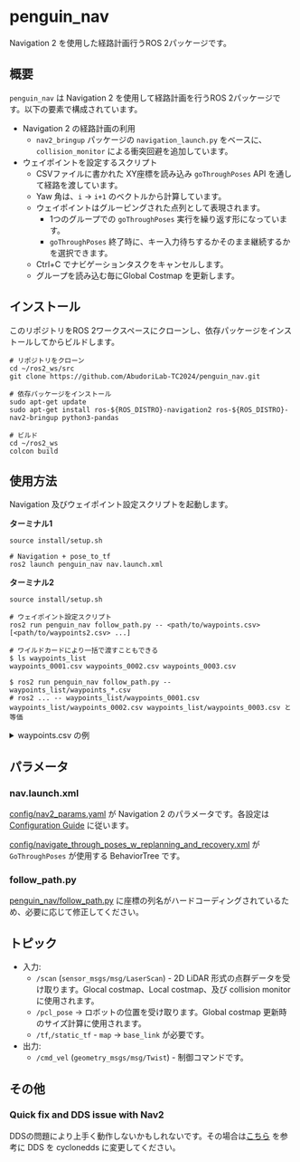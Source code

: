 # penguin_nav

Navigation 2 を使用した経路計画行うROS 2パッケージです。

## 概要

`penguin_nav` は Navigation 2 を使用して経路計画を行うROS 2パッケージです。以下の要素で構成されています。

- Navigation 2 の経路計画の利用
    - `nav2_bringup` パッケージの `navigation_launch.py` をベースに、 `collision_monitor` による衝突回避を追加しています。
- ウェイポイントを設定するスクリプト
    - CSVファイルに書かれた XY座標を読み込み `goThroughPoses` API を通して経路を渡しています。
    - Yaw 角は、`i` -> `i+1` のベクトルから計算しています。
    - ウェイポイントはグルーピングされた点列として表現されます。
        - 1つのグループでの `goThroughPoses` 実行を繰り返す形になっています。
        - `goThroughPoses` 終了時に、キー入力待ちするかそのまま継続するかを選択できます。
    - Ctrl+C でナビゲーションタスクをキャンセルします。
    - グループを読み込む毎にGlobal Costmap を更新します。

## インストール

このリポジトリをROS 2ワークスペースにクローンし、依存パッケージをインストールしてからビルドします。

```shell
# リポジトリをクローン
cd ~/ros2_ws/src
git clone https://github.com/AbudoriLab-TC2024/penguin_nav.git

# 依存パッケージをインストール
sudo apt-get update
sudo apt-get install ros-${ROS_DISTRO}-navigation2 ros-${ROS_DISTRO}-nav2-bringup python3-pandas

# ビルド
cd ~/ros2_ws
colcon build
```

## 使用方法

Navigation 及びウェイポイント設定スクリプトを起動します。

**ターミナル1**

```shell
source install/setup.sh

# Navigation + pose_to_tf
ros2 launch penguin_nav nav.launch.xml
```

**ターミナル2**


```shell
source install/setup.sh

# ウェイポイント設定スクリプト
ros2 run penguin_nav follow_path.py -- <path/to/waypoints.csv> [<path/to/waypoints2.csv> ...]
```

```shell
# ワイルドカードにより一括で渡すこともできる
$ ls waypoints_list
waypoints_0001.csv waypoints_0002.csv waypoints_0003.csv

$ ros2 run penguin_nav follow_path.py -- waypoints_list/waypoints_*.csv
# ros2 ... -- waypoints_list/waypoints_0001.csv waypoints_list/waypoints_0002.csv waypoints_list/waypoints_0003.csv と等価
```

<details><summary>waypoints.csv の例</summary>

```csv
x,y,action,yaw_deg,left_torelance,right_torelance
1,0,,90
2,0
3,0,stop,180,1.0,1.0
4,0,,,0.5,0.5
5,0
6,0,continue
7,0
8,0
9,0
```

CSVファイルは以下の列を持ちます。x, y 以外は optional です。

- x : 点のx座標 (mapフレーム)
- y : 点のy座標 (mapフレーム)
- yaw (optional) : 点のyaw角 (radian, mapフレーム)
- yaw_deg (optional) : 点のyaw角 (degree, mapフレーム)
- action (optional) : その点でのアクション（後述）
- left_torelance (optional) : 点調整時の左側の許容距離
- right_torelance (optional) : 点調整時の右側の許容距離

省略時は、列自体を省略しても良いですし、特定の行だけ省略しても構いません。

yawおよびyaw_degが省略された場合、その点のyaw角は p[i] -> p[i+1] のベクトルから算出されます。最後の点は1つ前の点の角度がコピーされます。
yaw角は次の優先度で採用されます。 yaw > yaw_deg > ベクトルからの算出

action は以下のいずれかです。

- 空白
- continue
- stop

action は、ファイルの最終行については空白時に stop が挿入されます。
ウェイポイントは continue あるいは stop で区切ってグルーピングされます。global costmap はこのグループが収まるように調整されるため、costmap が大きすぎないように区切ることを推奨します。

left_torelance 及び right_torelance は、点の位置を調整するための量です。
これは、ウェイポイントの点が障害物に埋まった時に、その外側に再配置するためのものです。省略時は 0 となります。


</details>


## パラメータ

### nav.launch.xml

[config/nav2_params.yaml](./config/nav2_params.yaml) が Navigation 2 のパラメータです。各設定は [Configuration Guide](https://docs.nav2.org/configuration/index.html) に従います。

[config/navigate_through_poses_w_replanning_and_recovery.xml](./config/navigate_through_poses_w_replanning_and_recovery.xml) が `GoThroughPoses` が使用する BehaviorTree です。


### follow_path.py

[penguin_nav/follow_path.py](./penguin_nav/follow_path.py) に座標の列名がハードコーディングされているため、必要に応じて修正してください。

## トピック

- 入力:
    - `/scan` (`sensor_msgs/msg/LaserScan`) - 2D LiDAR 形式の点群データを受け取ります。Glocal costmap、Local costmap、及び collision monitor に使用されます。
    - `/pcl_pose` -> ロボットの位置を受け取ります。Global costmap 更新時のサイズ計算に使用されます。
    - `/tf`,`/static_tf` - `map` -> `base_link` が必要です。
- 出力:
    - `/cmd_vel` (`geometry_msgs/msg/Twist`) - 制御コマンドです。


## その他

### Quick fix and DDS issue with Nav2

DDSの問題により上手く動作しないかもしれないです。その場合は[こちら](https://roboticsbackend.com/ros2-nav2-tutorial/#Quick_fix_and_DDS_issue_with_Nav2) を参考に DDS を cyclonedds に変更してください。
